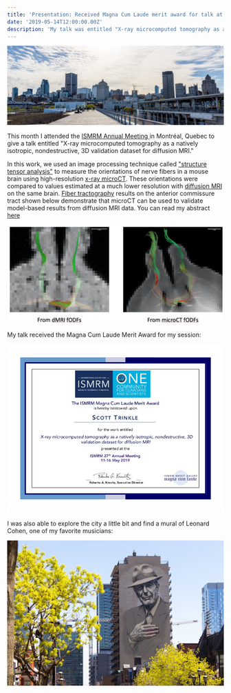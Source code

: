```yaml
---
title: 'Presentation: Received Magna Cum Laude merit award for talk at ISMRM 2019 conference in Montréal'
date: '2019-05-14T12:00:00.00Z'
description: 'My talk was entitled "X-ray microcomputed tomography as a natively isotropic, nondestructive, 3D validation dataset for diffusion MRI".'
---
```


![Montreal](./montreal_pano.jpg)

This month I attended the [ISMRM Annual Meeting ](https://www.ismrm.org/19m/) in
Montréal, Quebec to give a talk entitled "X-ray microcomputed tomography as a
natively isotropic, nondestructive, 3D validation dataset for diffusion MRI."

In this work, we used an image processing technique called ["structure tensor
analysis"](https://en.wikipedia.org/wiki/Structure_tensor) to measure the
orientations of nerve fibers in a mouse brain using high-resolution [x-ray
microCT](https://en.wikipedia.org/wiki/X-ray_microtomography). These
orientations were compared to values estimated at a much lower resolution with
[diffusion MRI](https://en.wikipedia.org/wiki/Diffusion_MRI) on the same
brain. [Fiber tractography](https://en.wikipedia.org/wiki/Tractography) results
on the anterior commissure tract shown below demonstrate that microCT can be
used to validate model-based results from diffusion MRI data. You can read my
abstract <a href="./ISMRM_abstract.pdf" target="_blank">here</a>

![Tractography](./tractography_comparison.png)

My talk received the Magna Cum Laude Merit Award for my session:

![Award](./magna_cum_laude_certificate.png)

I was also able to explore the city a little bit and find a mural
of Leonard Cohen, one of my favorite musicians:

![Leonard](./leonardcohen.jpg)

